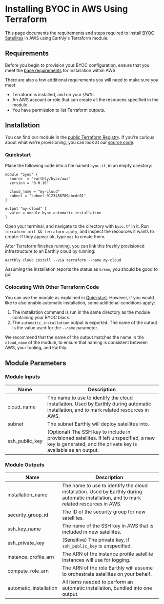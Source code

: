 # Installing BYOC in AWS Using Terraform

This page documents the requirements and steps required to install [BYOC Satellites](../byoc.md) in AWS using Earthly's Terraform module.

## Requirements
Before you begin to provision your BYOC configuration, ensure that you meet the [base requirements](./requirements.md) for installation within AWS.

There are also a few additional requirements you will need to make sure you meet:

* Terraform is installed, and on your `$PATH`.
* An AWS account or role that can create all the resources specified in the module.
* You have permission to list Terraform outputs.

## Installation

You can find our module in the [public Terraform Registry](https://registry.terraform.io/modules/earthly/byoc/aws/latest). If you're curious about what we're provisioning, you can look at our [source code](https://github.com/earthly/terraform-aws-byoc/blob/main/main.tf).

### Quickstart

Place the following code into a file named `byoc.tf`, in an empty directory:

```hcl
module "byoc" {
  source  = "earthly/byoc/aws"
  version = "0.0.10"

  cloud_name = "my-cloud"
  subnet = "subnet-0123456789abcde01"
}

output "my-cloud" {
  value = module.byoc.automatic_installation
}
```

Open your terminal, and navigate to the directory with `byoc.tf` in it. Run `terraform init && terraform apply`, and inspect the resources it wants to create. If they appear ok, type `yes` to create them.

After Terraform finishes running, you can link this freshly provisioned infrastructure to an Earthly cloud by running:

```shell
earthly cloud install --via terraform --name my-cloud
```

Assuming the installation reports the status as `Green`, you should be good to go!

### Colocating With Other Terraform Code

You can use the module as explained in [Quickstart](#quickstart). However, if you would like to also enable automatic installation, some additional conditions apply:

1. The installation command is run in the same directory as the module containing your BYOC block.
2. The `automatic_installation` output is exported. The name of the output is the value used for the `--name` parameter.

We recommend that the name of the output matches the name in the `cloud_name` of the module, to ensure that naming is consistent between AWS, your tooling, and Earthly.

## Module Parameters

### Module Inputs

| Name           | Description                                                                                                                                              |
|----------------|----------------------------------------------------------------------------------------------------------------------------------------------------------|
| cloud_name     | The name to use to identify the cloud installation. Used by Earthly during automatic installation, and to mark related resources in AWS.                 |
| subnet         | The subnet Earthly will deploy satellites into.                                                                                                          |
| ssh_public_key | (Optional) The SSH key to include in provisioned satellites. If left unspecified, a new key is generated, and the private key is available as an output. |


### Module Outputs

| Name                   | Description                                                                                                                              |
|------------------------|------------------------------------------------------------------------------------------------------------------------------------------|
| installation_name      | The name to use to identify the cloud installation. Used by Earthly during automatic installation, and to mark related resources in AWS. |
| security_group_id      | The ID of the security group for new satellites.                                                                                         |
| ssh_key_name           | The name of the SSH key in AWS that is included in new satellites.                                                                       |
| ssh_private_key        | (Sensitive) The private key, if `ssh_public_key` is unspecified.                                                                         |
| instance_profile_arn   | The ARN of the instance profile satellite instances will use for logging.                                                                |
| compute_role_arn       | The ARN of the role Earthly will assume to orchestrate satellites on your behalf.                                                        |
| automatic_installation | All items needed to perform an automatic installation, bundled into one output.                                                          |
